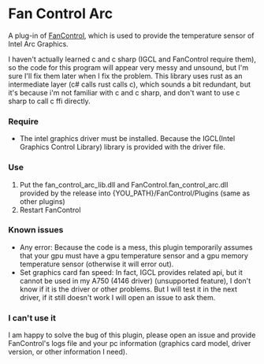 ﻿# Fan Control Arc

A plug-in of [FanControl](https://github.com/Rem0o/FanControl.Releases), 
which is used to provide the temperature sensor of Intel Arc Graphics.

I haven't actually learned c and c sharp (IGCL and FanControl require them), so the code for this program will appear very messy and unsound, but I'm sure I'll fix them later when I fix the problem.
This library uses rust as an intermediate layer (c# calls rust calls c), which sounds a bit redundant, but it's because i'm not familiar with c and c sharp, and don't want to use c sharp to call c ffi directly.

### Require
* The intel graphics driver must be installed. Because the IGCL(Intel Graphics Control Library) library is provided with the driver file.

### Use
1. Put the fan_control_arc_lib.dll and FanControl.fan_control_arc.dll provided by the release into {YOU_PATH}/FanControl/Plugins (same as other plugins)
2. Restart FanControl

### Known issues
* Any error: Because the code is a mess, this plugin temporarily assumes that your gpu must have a gpu temperature sensor and a gpu memory temperature sensor (otherwise it will error out).
* Set graphics card fan speed: In fact, IGCL provides related api, but it cannot be used in my A750 (4146 driver) (unsupported feature), I don't know if it is the driver or other problems. But I will test it in the next driver, if it still doesn't work I will open an issue to ask them.

### I can't use it
I am happy to solve the bug of this plugin, please open an issue and provide FanControl's logs file and your pc information (graphics card model, driver version, or other information I need).
